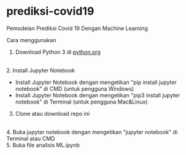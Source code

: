 # prediksi-covid19
Pemodelan Prediksi Covid 19 Dengan Machine Learning

Cara menggunakan

1. Download Python 3 di [python.org](https://www.python.org/)
<br>
2. Install Jupyter Notebook<br>

* Install Jupyter Notebook dengan mengetikan "pip install jupyter notebook" di CMD (untuk pengguna Windows)
* Install Jupyter Notebook dengan mengetikan "pip3 install jupyter notebook" di Terminal (untuk pengguna Mac&Linux)

3. Clone atau download repo ini
<br>
4. Buka jupyter notebook dengan mengetikan "jupyter notebook" di Terminal atau CMD
<br>
5. Buka file analisis ML.ipynb
